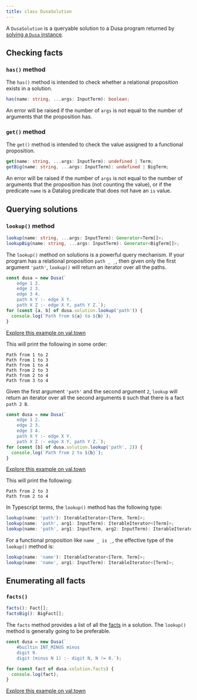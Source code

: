 ```yaml
---
title: class DusaSolution
---
```


A `DusaSolution` is a queryable solution to a Dusa program returned by
[solving a `Dusa` instance](docs/api/dusa/#solving-a-dusa-instance).

## Checking facts

### `has()` method

The `has()` method is intended to check whether a relational proposition
exists in a solution.

```typescript
has(name: string, ...args: InputTerm): boolean;
```

An error will be raised if the number of `args` is not equal to the number of
arguments that the proposition has.

### `get()` method

The `get()` method is intended to check the value assigned to a functional
proposition.

```typescript
get(name: string, ...args: InputTerm): undefined | Term;
getBig(name: string, ...args: InputTerm): undefined | BigTerm;
```

An error will be raised if the number of `args` is not equal to the number of
arguments that the proposition has (not counting the value), or if the
predicate `name` is a Datalog predicate that does not have an `is` value.

## Querying solutions

### `lookup()` method

```typescript
lookup(name: string, ...args: InputTerm): Generator<Term[]>;
lookupBig(name: string, ...args: InputTerm): Generator<BigTerm[]>;
```

The `lookup()` method on solutions is a powerful query mechanism. If your
program has a relational proposition `path _ _`, then given only the first
argument `'path'`, `lookup()` will return an iterator over all the paths.

```javascript
const dusa = new Dusa(`
    edge 1 2.
    edge 2 3.
    edge 3 4.
    path X Y :- edge X Y.
    path X Z :- edge X Y, path Y Z.`);
for (const [a, b] of dusa.solution.lookup('path')) {
  console.log(`Path from ${a} to ${b}`);
}
```

[Explore this example on val.town](https://www.val.town/v/robsimmons/lookup_all)

This will print the following in some order:

    Path from 1 to 2
    Path from 1 to 3
    Path from 1 to 4
    Path from 2 to 3
    Path from 2 to 4
    Path from 3 to 4

Given the first argument `'path'` and the second argument `2`, `lookup` will
return an iterator over all the second arguments `B` such that there is a fact
`path 2 B`.

```javascript
const dusa = new Dusa(`
    edge 1 2.
    edge 2 3.
    edge 3 4.
    path X Y :- edge X Y.
    path X Z :- edge X Y, path Y Z.`);
for (const [b] of dusa.solution.lookup('path', 2)) {
  console.log(`Path from 2 to ${b}`);
}
```

[Explore this example on val.town](https://www.val.town/v/robsimmons/lookup_some)

This will print the following:

    Path from 2 to 3
    Path from 2 to 4

In Typescript terms, the `lookup()` method has the following type:

```typescript
lookup(name: 'path'): IterableIterator<[Term, Term]>;
lookup(name: 'path', arg1: InputTerm): IterableIterator<[Term]>;
lookup(name: 'path', arg1: InputTerm, arg2: InputTerm): IterableIterator<[]>;
```

For a functional proposition like `name _ is _`, the effective type of the
`lookup()` method is:

```typescript
lookup(name: 'name'): IterableIterator<[Term, Term]>;
lookup(name: 'name', arg1: InputTerm): IterableIterator<[Term]>;
```

## Enumerating all facts

### `facts()`

```typescript
facts(): Fact[];
factsBig(): BigFact[];
```

The `facts` method provides a list of all the
[facts](/docs/api/terms/#type-fact) in a solution. The `lookup()` method
is generally going to be preferable.

```javascript
const dusa = new Dusa(`
    #builtin INT_MINUS minus
    digit 9.
    digit (minus N 1) :- digit N, N != 0.`);

for (const fact of dusa.solution.facts) {
  console.log(fact);
}
```

[Explore this example on val.town](https://www.val.town/v/robsimmons/list_the_facts)
